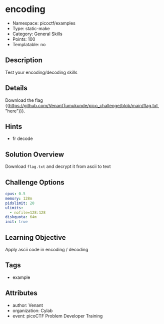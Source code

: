 # encoding

- Namespace: picoctf/examples
- Type: static-make
- Category: General Skills
- Points: 100
- Templatable: no

## Description

Test your encoding/decoding skills

## Details
Download the flag {{https://github.com/VenantTumukunde/pico_challenge/blob/main/flag.txt, "here")}}.

## Hints

- fr decode

## Solution Overview

Download `flag.txt` and decrypt it from ascii to text

## Challenge Options

```yaml
cpus: 0.5
memory: 128m
pidslimit: 20
ulimits:
  - nofile=128:128
diskquota: 64m
init: true
```

## Learning Objective

Apply ascii code in encoding / decoding

## Tags

- example

## Attributes

- author: Venant
- organization: Cylab
- event: picoCTF Problem Developer Training

